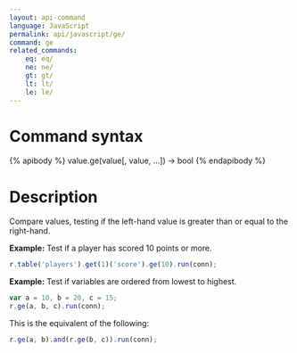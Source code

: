 ```yaml
---
layout: api-command
language: JavaScript
permalink: api/javascript/ge/
command: ge
related_commands:
    eq: eq/
    ne: ne/
    gt: gt/
    lt: lt/
    le: le/
---
```


# Command syntax #

{% apibody %}
value.ge(value[, value, ...]) &rarr; bool
{% endapibody %}

# Description #

Compare values, testing if the left-hand value is greater than or equal to the right-hand.

__Example:__ Test if a player has scored 10 points or more.

```js
r.table('players').get(1)('score').ge(10).run(conn);
```

__Example:__ Test if variables are ordered from lowest to highest.

```js
var a = 10, b = 20, c = 15;
r.ge(a, b, c).run(conn);
```

This is the equivalent of the following:

```js
r.ge(a, b).and(r.ge(b, c)).run(conn);
```
